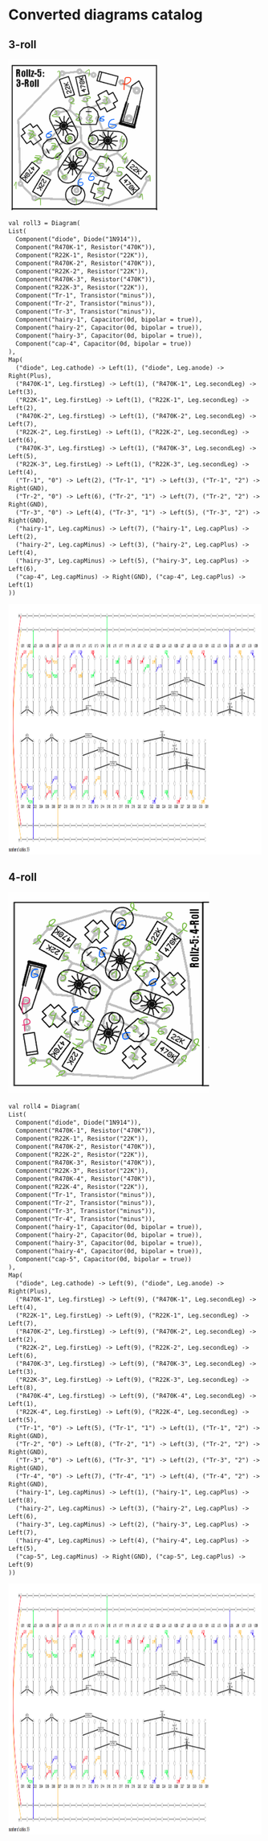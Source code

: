 # Converted diagrams catalog

## 3-roll

<img src=./static/3roll.png width="300" height="300">

    val roll3 = Diagram(
    List(
      Component("diode", Diode("1N914")),
      Component("R470K-1", Resistor("470K")),
      Component("R22K-1", Resistor("22K")),
      Component("R470K-2", Resistor("470K")),
      Component("R22K-2", Resistor("22K")),
      Component("R470K-3", Resistor("470K")),
      Component("R22K-3", Resistor("22K")),
      Component("Tr-1", Transistor("minus")),
      Component("Tr-2", Transistor("minus")),
      Component("Tr-3", Transistor("minus")),
      Component("hairy-1", Capacitor(0d, bipolar = true)),
      Component("hairy-2", Capacitor(0d, bipolar = true)),
      Component("hairy-3", Capacitor(0d, bipolar = true)),
      Component("cap-4", Capacitor(0d, bipolar = true))
    ),
    Map(
      ("diode", Leg.cathode) -> Left(1), ("diode", Leg.anode) -> Right(Plus),
      ("R470K-1", Leg.firstLeg) -> Left(1), ("R470K-1", Leg.secondLeg) -> Left(3),
      ("R22K-1", Leg.firstLeg) -> Left(1), ("R22K-1", Leg.secondLeg) -> Left(2),
      ("R470K-2", Leg.firstLeg) -> Left(1), ("R470K-2", Leg.secondLeg) -> Left(7),
      ("R22K-2", Leg.firstLeg) -> Left(1), ("R22K-2", Leg.secondLeg) -> Left(6),
      ("R470K-3", Leg.firstLeg) -> Left(1), ("R470K-3", Leg.secondLeg) -> Left(5),
      ("R22K-3", Leg.firstLeg) -> Left(1), ("R22K-3", Leg.secondLeg) -> Left(4),
      ("Tr-1", "0") -> Left(2), ("Tr-1", "1") -> Left(3), ("Tr-1", "2") -> Right(GND),
      ("Tr-2", "0") -> Left(6), ("Tr-2", "1") -> Left(7), ("Tr-2", "2") -> Right(GND),
      ("Tr-3", "0") -> Left(4), ("Tr-3", "1") -> Left(5), ("Tr-3", "2") -> Right(GND),
      ("hairy-1", Leg.capMinus) -> Left(7), ("hairy-1", Leg.capPlus) -> Left(2),
      ("hairy-2", Leg.capMinus) -> Left(3), ("hairy-2", Leg.capPlus) -> Left(4),
      ("hairy-3", Leg.capMinus) -> Left(5), ("hairy-3", Leg.capPlus) -> Left(6),
      ("cap-4", Leg.capMinus) -> Right(GND), ("cap-4", Leg.capPlus) -> Left(1)
    ))

<img src=./static/4roll_breadboard.png width="840" height="500">

## 4-roll

<img src=./static/4roll.png width="400" height="400">

    val roll4 = Diagram(
    List(
      Component("diode", Diode("1N914")),
      Component("R470K-1", Resistor("470K")),
      Component("R22K-1", Resistor("22K")),
      Component("R470K-2", Resistor("470K")),
      Component("R22K-2", Resistor("22K")),
      Component("R470K-3", Resistor("470K")),
      Component("R22K-3", Resistor("22K")),
      Component("R470K-4", Resistor("470K")),
      Component("R22K-4", Resistor("22K")),
      Component("Tr-1", Transistor("minus")),
      Component("Tr-2", Transistor("minus")),
      Component("Tr-3", Transistor("minus")),
      Component("Tr-4", Transistor("minus")),
      Component("hairy-1", Capacitor(0d, bipolar = true)),
      Component("hairy-2", Capacitor(0d, bipolar = true)),
      Component("hairy-3", Capacitor(0d, bipolar = true)),
      Component("hairy-4", Capacitor(0d, bipolar = true)),
      Component("cap-5", Capacitor(0d, bipolar = true))
    ),
    Map(
      ("diode", Leg.cathode) -> Left(9), ("diode", Leg.anode) -> Right(Plus),
      ("R470K-1", Leg.firstLeg) -> Left(9), ("R470K-1", Leg.secondLeg) -> Left(4),
      ("R22K-1", Leg.firstLeg) -> Left(9), ("R22K-1", Leg.secondLeg) -> Left(7),
      ("R470K-2", Leg.firstLeg) -> Left(9), ("R470K-2", Leg.secondLeg) -> Left(2),
      ("R22K-2", Leg.firstLeg) -> Left(9), ("R22K-2", Leg.secondLeg) -> Left(6),
      ("R470K-3", Leg.firstLeg) -> Left(9), ("R470K-3", Leg.secondLeg) -> Left(3),
      ("R22K-3", Leg.firstLeg) -> Left(9), ("R22K-3", Leg.secondLeg) -> Left(8),
      ("R470K-4", Leg.firstLeg) -> Left(9), ("R470K-4", Leg.secondLeg) -> Left(1),
      ("R22K-4", Leg.firstLeg) -> Left(9), ("R22K-4", Leg.secondLeg) -> Left(5),
      ("Tr-1", "0") -> Left(5), ("Tr-1", "1") -> Left(1), ("Tr-1", "2") -> Right(GND),
      ("Tr-2", "0") -> Left(8), ("Tr-2", "1") -> Left(3), ("Tr-2", "2") -> Right(GND),
      ("Tr-3", "0") -> Left(6), ("Tr-3", "1") -> Left(2), ("Tr-3", "2") -> Right(GND),
      ("Tr-4", "0") -> Left(7), ("Tr-4", "1") -> Left(4), ("Tr-4", "2") -> Right(GND),
      ("hairy-1", Leg.capMinus) -> Left(1), ("hairy-1", Leg.capPlus) -> Left(8),
      ("hairy-2", Leg.capMinus) -> Left(3), ("hairy-2", Leg.capPlus) -> Left(6),
      ("hairy-3", Leg.capMinus) -> Left(2), ("hairy-3", Leg.capPlus) -> Left(7),
      ("hairy-4", Leg.capMinus) -> Left(4), ("hairy-4", Leg.capPlus) -> Left(5),
      ("cap-5", Leg.capMinus) -> Right(GND), ("cap-5", Leg.capPlus) -> Left(9)
    ))

<img src=./static/4roll_breadboard.png width="1100" height="500">
